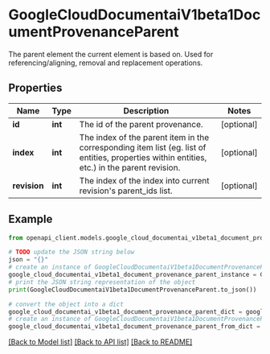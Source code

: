 # GoogleCloudDocumentaiV1beta1DocumentProvenanceParent

The parent element the current element is based on. Used for referencing/aligning, removal and replacement operations.

## Properties

Name | Type | Description | Notes
------------ | ------------- | ------------- | -------------
**id** | **int** | The id of the parent provenance. | [optional] 
**index** | **int** | The index of the parent item in the corresponding item list (eg. list of entities, properties within entities, etc.) in the parent revision. | [optional] 
**revision** | **int** | The index of the index into current revision&#39;s parent_ids list. | [optional] 

## Example

```python
from openapi_client.models.google_cloud_documentai_v1beta1_document_provenance_parent import GoogleCloudDocumentaiV1beta1DocumentProvenanceParent

# TODO update the JSON string below
json = "{}"
# create an instance of GoogleCloudDocumentaiV1beta1DocumentProvenanceParent from a JSON string
google_cloud_documentai_v1beta1_document_provenance_parent_instance = GoogleCloudDocumentaiV1beta1DocumentProvenanceParent.from_json(json)
# print the JSON string representation of the object
print(GoogleCloudDocumentaiV1beta1DocumentProvenanceParent.to_json())

# convert the object into a dict
google_cloud_documentai_v1beta1_document_provenance_parent_dict = google_cloud_documentai_v1beta1_document_provenance_parent_instance.to_dict()
# create an instance of GoogleCloudDocumentaiV1beta1DocumentProvenanceParent from a dict
google_cloud_documentai_v1beta1_document_provenance_parent_from_dict = GoogleCloudDocumentaiV1beta1DocumentProvenanceParent.from_dict(google_cloud_documentai_v1beta1_document_provenance_parent_dict)
```
[[Back to Model list]](../README.md#documentation-for-models) [[Back to API list]](../README.md#documentation-for-api-endpoints) [[Back to README]](../README.md)


